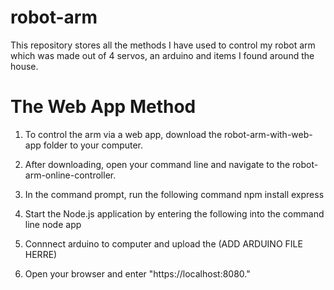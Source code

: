 # robot-arm

This repository stores all the methods I have used to control my robot arm which was made out of 4 servos, an arduino and items I found around the house. 

# The Web App Method

1. To control the arm via a web app, download the robot-arm-with-web-app folder to your computer.

2. After downloading, open your command line and navigate to the robot-arm-online-controller.

3. In the command prompt, run the following command 
npm install express

4. Start the Node.js application by entering the following into the command line
node app

5.  Connnect arduino to computer and upload the (ADD ARDUINO FILE HERRE)

6. Open your browser and enter "https://localhost:8080."
